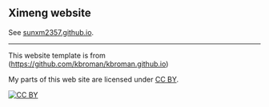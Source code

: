 ## Ximeng website

See [sunxm2357.github.io](http://sunxm2357.github.io).

---
This website template is from (https://github.com/kbroman/kbroman.github.io)

My parts of this web site are licensed under
[CC BY](http://creativecommons.org/licenses/by/3.0/).

[![CC BY](http://i.creativecommons.org/l/by/3.0/88x31.png)](http://creativecommons.org/licenses/by/3.0/)
